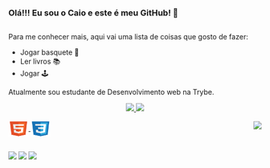 ### Olá!!! Eu sou o Caio e este é meu GitHub! 👋
##

Para me conhecer mais, aqui vai uma lista de coisas que gosto de fazer:
- Jogar basquete 🏀
- Ler livros 📚
- Jogar 🕹️

Atualmente sou estudante de Desenvolvimento web na Trybe.

<div align="center">
  <a href="https://github.com/Caiopadilha2">
  <img height="140em" src="https://github-readme-stats.vercel.app/api?username=Caiopadilha2&show_icons=true&theme=dark&include_all_commits=true&count_private=true"/>
  <img height="140em" src="https://github-readme-stats.vercel.app/api/top-langs/?username=Caiopadilha2&layout=compact&langs_count=7&theme=dark"/>
</div>
<div style="display: inline_block"><br>
  <img align="center" height="30" width="40" src="https://raw.githubusercontent.com/devicons/devicon/master/icons/html5/html5-original.svg">
  <img align="center" height="30" width="40" src="https://raw.githubusercontent.com/devicons/devicon/master/icons/css3/css3-original.svg">
  <img align="right" height="60" src="https://scontent.fsdu13-1.fna.fbcdn.net/v/t1.6435-9/36761907_1059985557497217_7620714005488730112_n.png?_nc_cat=108&ccb=1-5&_nc_sid=09cbfe&_nc_eui2=AeH0OQ-jFC-Sj1qVy2KOkCuNmFfVMeFVrqaYV9Ux4VWupnbNVx439J_DSqHjvU1VPYnYSlDa7sn2YO3VjlR76Y8t&_nc_ohc=TjvW83c-3NoAX9o1gBF&tn=khIUy6TU0Aji1beb&_nc_ht=scontent.fsdu13-1.fna&oh=68736930fc228ee8b5bc58c66f7beda3&oe=61A79076">
 </div>
  
  
  ##
 
<div> 
  <a href="https://www.linkedin.com/in/caio-padilha/" target="_blank"><img src="https://img.shields.io/badge/-LinkedIn-%230077B5?style=for-the-badge&logo=linkedin&logoColor=white" target="_blank"></a> 
   <a href = "mailto:caiopadilha@id.uff.com"><img src="https://img.shields.io/badge/-Gmail-%23333?style=for-the-badge&logo=gmail&logoColor=white" target="_blank"></a>
  <a href="https://instagram.com/caiopadilhaa" target="_blank"><img src="https://img.shields.io/badge/-Instagram-%23E4405F?style=for-the-badge&logo=instagram&logoColor=white" target="_blank"></a> 	
     
 
</div>
